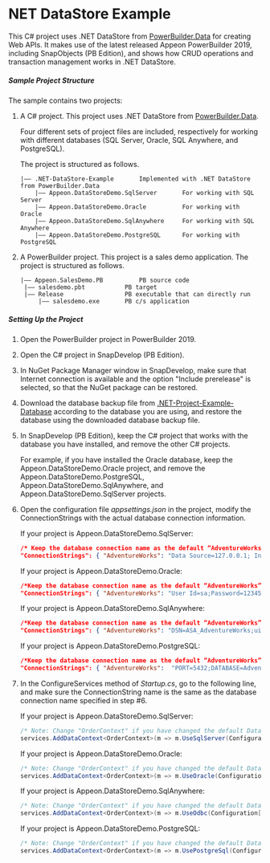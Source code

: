 # <b>NET DataStore Example</b>

This C# project uses .NET DataStore from [PowerBuilder.Data](<https://www.nuget.org/packages/PowerBuilder.Data/>) for creating Web APIs.  It makes use of the latest released Appeon PowerBuilder 2019, including SnapObjects (PB Edition), and shows how CRUD operations and transaction management works in .NET DataStore.

##### Sample Project Structure

The sample contains two projects: 

1. A C# project. This project uses .NET DataStore from [PowerBuilder.Data](<https://www.nuget.org/packages/PowerBuilder.Data/>). 

   Four different sets of project files are included, respectively for working with different databases (SQL Server, Oracle, SQL Anywhere, and PostgreSQL).

   The project is structured as follows.

   ```
   |—— .NET-DataStore-Example		Implemented with .NET DataStore from PowerBuilder.Data
       |—— Appeon.DataStoreDemo.SqlServer       For working with SQL Server
       |—— Appeon.DataStoreDemo.Oracle          For working with Oracle
       |—— Appeon.DataStoreDemo.SqlAnywhere     For working with SQL Anywhere
       |—— Appeon.DataStoreDemo.PostgreSQL      For working with PostgreSQL
   ```

2. A PowerBuilder project. This project is a sales demo application. The project is structured as follows.

   ```
   |—— Appeon.SalesDemo.PB			PB source code
   	|—— salesdemo.pbt			PB target
   	|—— Release					PB executable that can directly run
   		|—— salesdemo.exe		PB c/s application
   ```

##### Setting Up the Project

1. Open the PowerBuilder project in PowerBuilder 2019.

2. Open the C# project in SnapDevelop (PB Edition). 

3. In NuGet Package Manager window in SnapDevelop, make sure that Internet connection is available and the option "Include prerelease" is selected, so that the NuGet package can be restored.

4. Download the database backup file from [.NET-Project-Example-Database](https://github.com/Appeon/.NET-Project-Example-Database) according to the database you are using, and restore the database using the downloaded database backup file.

5. In SnapDevelop (PB Edition), keep the C# project that works with the database you have installed, and remove the other C# projects. 

   For example, if you have installed the Oracle database, keep the Appeon.DataStoreDemo.Oracle project, and remove the Appeon.DataStoreDemo.PostgreSQL, Appeon.DataStoreDemo.SqlAnywhere, and Appeon.DataStoreDemo.SqlServer projects.

6. Open the configuration file *appsettings.json* in the project, modify the ConnectionStrings with the actual database connection information. 

   If your project is Appeon.DataStoreDemo.SqlServer:

   ```json
   /* Keep the database connection name as the default “AdventureWorks” or change it to a name you prefer to use, and change the Data Source, User ID, Password and Initial Catalog according to the actual settings */
   "ConnectionStrings": { "AdventureWorks": "Data Source=127.0.0.1; Initial Catalog=AdventureWorks; Integrated Security=False; User ID=sa; Password=123456; Connect Timeout=15; Encrypt=False; TrustServerCertificate=True; ApplicationIntent=ReadWrite;MultiSubnetFailover= False; Pooling=true; Max Pool Size=2;"  } 
   ```

   If your project is Appeon.DataStoreDemo.Oracle:

   ```json
   /*Keep the database connection name as the default “AdventureWorks” or change it to a name you prefer to use, and change the HOST, User ID, Password to the actual settings*/
   "ConnectionStrings": { "AdventureWorks": "User Id=sa;Password=123456; Data Source=(DESCRIPTIOn=(ADDRESS=(PROTOCOL=Tcp)(HOST=127.0.0.1)(PORT=1521))(CONNECT_DATA=(SERVICE_NAME=ADVENTUREWORKS)));"  }   
   ```
   If your project is Appeon.DataStoreDemo.SqlAnywhere:

   ```json
   /*Keep the database connection name as the default “AdventureWorks” or change it to a name you prefer to use, and change the uid, pwd to the actual settings */
   "ConnectionStrings": { "AdventureWorks": "DSN=ASA_AdventureWorks;uid=sa;pwd=123456"  } 
   ```

   If your project is Appeon.DataStoreDemo.PostgreSQL:

   ```json
   /*Keep the database connection name as the default “AdventureWorks” or change it to a name //you prefer to use, and change the HOST, User ID, Password to the actual settings  */
   "ConnectionStrings": { "AdventureWorks":  "PORT=5432;DATABASE=AdventureWorks;HOST=127.0.0.1;PASSWORD=sa;USER ID=123456"  } 
   ```

7. In the ConfigureServices method of *Startup.cs*, go to the following line, and make sure the ConnectionString name is the same as the database connection name specified in step #6.

   If your project is Appeon.DataStoreDemo.SqlServer:

   ```C#
   /* Note: Change "OrderContext" if you have changed the default DataContext file name; change the "AdventureWorks" if you have changed the database connection name in appsettings.json */
   services.AddDataContext<OrderContext>(m => m.UseSqlServer(Configuration["ConnectionStrings:AdventureWorks"])); 
   ```

   If your project is Appeon.DataStoreDemo.Oracle:

   ```C#
   /* Note: Change "OrderContext" if you have changed the default DataContext file name; change the "AdventureWorks" if you have changed the database connection name in appsettings.json */
   services.AddDataContext<OrderContext>(m => m.UseOracle(Configuration["ConnectionStrings:AdventureWorks"]));  
   ```

   If your project is Appeon.DataStoreDemo.SqlAnywhere:

   ```C#
   /* Note: Change "OrderContext" if you have changed the default DataContext file name; change the "AdventureWorks" if you have changed the database connection name in appsettings.json */
   services.AddDataContext<OrderContext>(m => m.UseOdbc(Configuration["ConnectionStrings:AdventureWorks"])); 
   ```

   If your project is Appeon.DataStoreDemo.PostgreSQL:

   ```C#
   /* Note: Change "OrderContext" if you have changed the default DataContext file name; change the "AdventureWorks" if you have changed the database connection name in appsettings.json */
   services.AddDataContext<OrderContext>(m => m.UsePostgreSql(Configuration["ConnectionStrings:AdventureWorks"])); 
   ```
